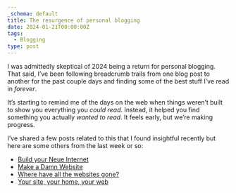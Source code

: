 ```yaml
---
_schema: default
title: The resurgence of personal blogging
date: 2024-01-21T00:00:00Z
tags:
  - Blogging
type: post
---
```

I was admittedly skeptical of 2024 being a return for personal blogging. That said, I’ve been following breadcrumb trails from one blog post to another for the past couple days and finding some of the best stuff I’ve read in *forever*.

It’s starting to remind me of the days on the web when things weren’t built to show you everything you *could read*. Instead, it helped you find something you actually *wanted to read*. It feels early, but we’re making progress.

I’ve shared a few posts related to this that I found insightful recently but here are some others from the last week or so:

* [Build your Neue Internet](https://blog.webb.page/2024-01-16-manifesto.neue.txt)
* [Make a Damn Website](https://lmnt.me/blog/make-a-damn-website.html)
* [Where have all the websites gone?](https://www.fromjason.xyz/p/notebook/where-have-all-the-websites-gone/)
* [Your site, your home, your web](https://coryd.dev/posts/2024/your-site-your-home-your-web/)